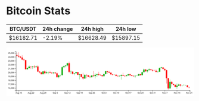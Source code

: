 # Bitcoin Stats

BTC/USDT|24h change|24h high|24h low|
|---|---|---|---|
|$16182.71|-2.19%|$16628.49|$15897.15|

<img src="./chart.svg">
